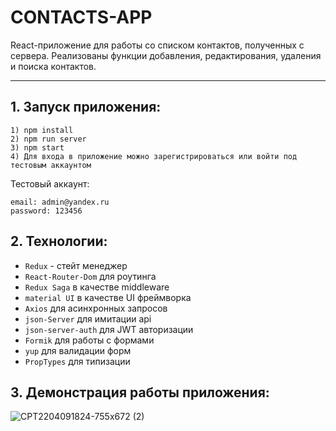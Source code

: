 # CONTACTS-APP
React-приложение для работы со списком контактов, полученных с сервера.
Реализованы функции добавления, редактирования, удаления и поиска контактов.
____

## 1. Запуск приложения:
```
1) npm install
2) npm run server
3) npm start
4) Для входа в приложение можно зарегистрироваться или войти под тестовым аккаунтом
```
Тестовый аккаунт:
```
email: admin@yandex.ru
password: 123456
```
## 2. Технологии:
* ```Redux``` - стейт менеджер
* ```React-Router-Dom``` для роутинга
*  ```Redux Saga``` в качестве middleware
*  ```material UI``` в качестве UI фреймворка
* ```Axios``` для асинхронных запросов
* ```json-Server``` для имитации api
* ```json-server-auth``` для JWT авторизации
*  ```Formik``` для работы с формами
*  ```yup``` для валидации форм
*    ```PropTypes``` для типизации 

## 3. Демонстрация работы приложения:


![CPT2204091824-755x672 (2)](https://user-images.githubusercontent.com/80210155/162581978-a1efb6d7-495d-435f-977a-620bd5b4ed0d.gif)
